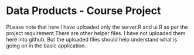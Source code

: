 Data Products - Course Project
===================
PLease note that here I have uploaded only the server.R and ui.R as per the project requirement
There are other helper files. I have not uploaded them here into github.
But the uploaded files should help understand what is going on in the basic application. 
